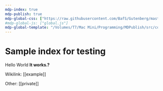 ```yaml
---
mdp-index: true
mdp-publish: true
mdp-global-css: ["https://raw.githubusercontent.com/BafS/Gutenberg/master/dist/gutenberg.min.css", "/Volumes/T7/Mac Mini/Programming/MDPublish/src/coreStyles/mdp-theme.css"]
#mdp-global-js: ["global.js"]
mdp-global-template: "/Volumes/T7/Mac Mini/Programming/MDPublish/src/coreTemplates/base.html"
---
```

# Sample index for testing

Hello World
**It works.?**


Wikilink: [[example]]

Other: [[private]]